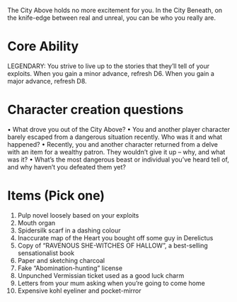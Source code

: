 The City Above holds no more excitement for you. In the City Beneath, on the knife-edge between real and unreal, you can be who you really are.

# Core Ability
LEGENDARY: You strive to live up to the stories that they’ll tell of your exploits. When you gain a minor advance, refresh D6. When you gain a major advance, refresh D8.

# Character creation questions
• What drove you out of the City Above?
• You and another player character barely escaped from a dangerous situation recently. Who was it and what happened?
• Recently, you and another character returned from a delve with an item for a wealthy patron. They wouldn’t give it up – why, and what was it?
• What’s the most dangerous beast or individual you’ve heard tell of, and why haven’t you defeated them yet?

# Items (Pick one)
1. Pulp novel loosely based on your exploits
2. Mouth organ
3. Spidersilk scarf in a dashing colour
4. Inaccurate map of the Heart you bought off some guy in Derelictus
5. Copy of “RAVENOUS SHE-WITCHES OF HALLOW”, a best-selling sensationalist book
6. Paper and sketching charcoal
7. Fake “Abomination-hunting” license
8. Unpunched Vermissian ticket used as a good luck charm
9. Letters from your mum asking when you’re going to come home
10. Expensive kohl eyeliner and pocket-mirror